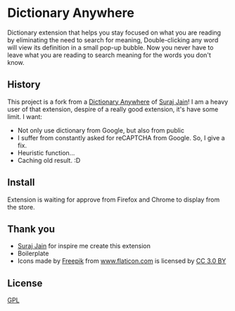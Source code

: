 # Dictionary Anywhere

Dictionary extension that helps you stay focused on what you are reading by eliminating the need to search for meaning, Double-clicking any word will view its definition in a small pop-up bubble. Now you never have to leave what you are reading to search meaning for the words you don't know.

## History

This project is a fork from a [Dictionary Anywhere](#) of [Suraj Jain](#)! I am a heavy user of that extension, despire of a really good extension, it's have some limit. I want:
- Not only use dictionary from Google, but also from public 
- I suffer from constantly asked for reCAPTCHA from Google. So, I give a fix.
- Heuristic function...
- Caching old result. :D

## Install

Extension is waiting for approve from Firefox and Chrome to display from the store.

## Thank you

- [Suraj Jain](#) for inspire me create this extension
- Boilerplate
- <div>Icons made by <a href="https://www.freepik.com/" title="Freepik">Freepik</a> from <a href="https://www.flaticon.com/" 			    title="Flaticon">www.flaticon.com</a> is licensed by <a href="http://creativecommons.org/licenses/by/3.0/" 			    title="Creative Commons BY 3.0" target="_blank">CC 3.0 BY</a></div>

## License

[GPL](LICENSE)